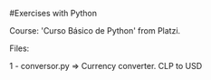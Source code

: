 #Exercises with Python

Course: 'Curso Básico de Python' from Platzi.

Files:

1 - conversor.py => Currency converter. CLP to USD
